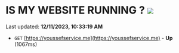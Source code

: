 # IS MY WEBSITE RUNNING ? [![](https://img.shields.io/static/v1?label=Sponsor&message=%E2%9D%A4&logo=GitHub&color=%23fe8e86)](https://github.com/sponsors/<username>)

Last updated: **12/11/2023, 10:33:19 AM**

- `GET` [https://youssefservice.me](https://youssefservice.me) - **Up** (1067ms)

